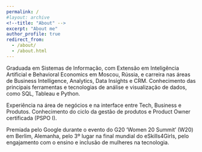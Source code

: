 ```yaml
---
permalink: /
#layout: archive
<!--title: "About" -->
excerpt: "About me"
author_profile: true
redirect_from:
  - /about/
  - /about.html
---
```


Graduada em Sistemas de Informação, com Extensão em Inteligência Artificial e Behavioral Economics em Moscou, Rússia, e carreira nas áreas de Business Intelligence, Analytics, Data Insights e CRM. Conhecimento das principais ferramentas e tecnologias de análise e visualização de dados, como SQL, Tableau e Python.

Experiência na área de negócios e na interface entre Tech, Business e Produtos. Conhecimento do ciclo da gestão de produtos e Product Owner certificada (PSPO I).

Premiada pelo Google durante o evento do G20 ‘Women 20 Summit’ (W20) em Berlim, Alemanha, pelo 3º lugar na final mundial do eSkills4Girls, pelo engajamento com o ensino e inclusão de mulheres na tecnologia.
